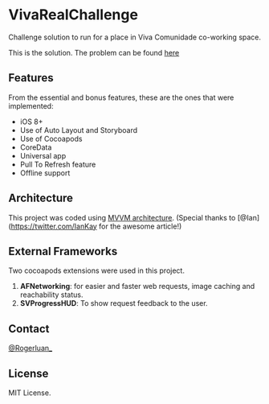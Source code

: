 # VivaRealChallenge
Challenge solution to run for a place in Viva Comunidade co-working space.

This is the solution. The problem can be found [here](https://github.com/VivaReal/join_us-ios)

## Features

From the essential and bonus features, these are the ones that were implemented:

- iOS 8+
- Use of Auto Layout and Storyboard
- Use of Cocoapods
- CoreData
- Universal app
- Pull To Refresh feature
- Offline support


## Architecture

This project was coded using [MVVM architecture](https://blog.ios-developers.io/dont-let-your-uiviewcontroller-think-for-itself/). (Special thanks to [@Ian](https://twitter.com/IanKay for the awesome article!)

## External Frameworks

Two cocoapods extensions were used in this project.

1. **AFNetworking**: for easier and faster web requests, image caching and reachability status.
2. **SVProgressHUD**: To show request feedback to the user.

## Contact

[@Rogerluan\_](https://twitter.com/rogerluan_)

## License

MIT License.